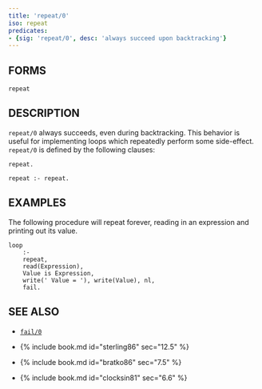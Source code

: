 ```yaml
---
title: 'repeat/0'
iso: repeat
predicates:
- {sig: 'repeat/0', desc: 'always succeed upon backtracking'}
---
```


## FORMS
```
repeat
```
## DESCRIPTION

`repeat/0` always succeeds, even during backtracking. This behavior is useful for implementing loops which repeatedly perform some side-effect. `repeat/0` is defined by the following clauses:
```
repeat.

repeat :- repeat.
```
## EXAMPLES

The following procedure will repeat forever, reading in an expression and printing out its value.
```
loop 
    :-
    repeat,
    read(Expression),
    Value is Expression,
    write(' Value = '), write(Value), nl,
    fail.
```
## SEE ALSO

- [`fail/0`](fail.html)

- {% include book.md id="sterling86" sec="12.5" %}
- {% include book.md id="bratko86"   sec="7.5" %}
- {% include book.md id="clocksin81" sec="6.6" %}
